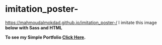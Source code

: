 # imitation_poster-
https://mahmoudalmokdad.github.io/imitation_poster-/
I imitate this image <strong>below</string>  with Sass and HTML
<p>To see my Simple Portfolio <a href="http://mahmoudalmokdad.pythonanywhere.com">Click Here</a>.</p>

